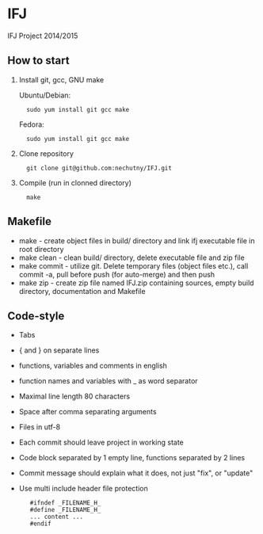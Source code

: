 IFJ
===

IFJ Project 2014/2015

## How to start
1. Install git, gcc, GNU make

    Ubuntu/Debian:

         sudo yum install git gcc make
    Fedora:

         sudo yum install git gcc make

2. Clone repository

         git clone git@github.com:nechutny/IFJ.git

3. Compile (run in clonned directory)

         make

## Makefile
* make - create object files in build/ directory and link ifj executable file in root directory
* make clean - clean build/ directory, delete executable file and zip file
* make commit - utilize git. Delete temporary files (object files etc.), call commit -a, pull before push (for auto-merge) and then push
* make zip - create zip file named IFJ.zip containing sources, empty build directory, documentation and Makefile

## Code-style
* Tabs
* { and } on separate lines
* functions, variables and comments in english
* function names and variables with _ as word separator
* Maximal line length 80 characters
* Space after comma separating arguments
* Files in utf-8
* Each commit should leave project in working state
* Code block separated by 1 empty line, functions separated by 2 lines
* Commit message should explain what it does, not just "fix", or "update"
* Use multi include header file protection

         #ifndef _FILENAME_H_
         #define _FILENAME_H_
         ... content ...
         #endif
